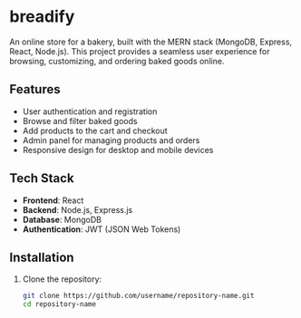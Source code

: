 # breadify
An online store for a bakery, built with the MERN stack (MongoDB, Express, React, Node.js). This project provides a seamless user experience for browsing, customizing, and ordering baked goods online.

## Features
- User authentication and registration
- Browse and filter baked goods
- Add products to the cart and checkout
- Admin panel for managing products and orders
- Responsive design for desktop and mobile devices

## Tech Stack
- **Frontend**: React
- **Backend**: Node.js, Express.js
- **Database**: MongoDB
- **Authentication**: JWT (JSON Web Tokens)

## Installation
1. Clone the repository:
   ```bash
   git clone https://github.com/username/repository-name.git
   cd repository-name
